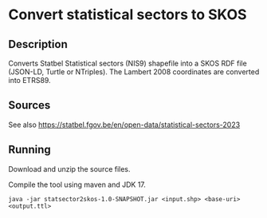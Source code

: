 # Convert statistical sectors to SKOS

## Description

Converts Statbel Statistical sectors (NIS9) shapefile into a SKOS RDF file (JSON-LD, Turtle or NTriples).
The Lambert 2008 coordinates are converted into ETRS89.

## Sources

See also https://statbel.fgov.be/en/open-data/statistical-sectors-2023

## Running

Download and unzip the source files.

Compile the tool using maven and JDK 17.

``` java -jar statsector2skos-1.0-SNAPSHOT.jar <input.shp> <base-uri> <output.ttl> ```
